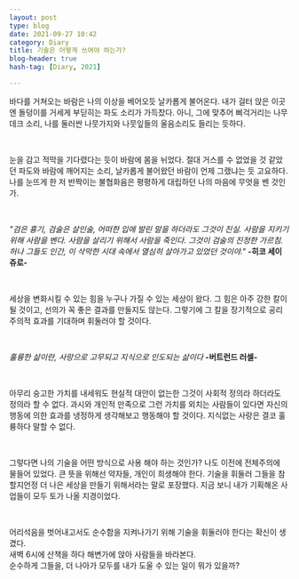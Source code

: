 ```yaml
---
layout: post
type: blog
date: 2021-09-27 10:42
category: Diary
title: 기술은 어떻게 쓰여야 하는가?
blog-header: true
hash-tag: [Diary, 2021]

---
```


바다를 거쳐오는 바람은 나의 이상을 베어오듯 날카롭게 불어온다. 내가 걸터 앉은 이곳엔 돌덩이를 거세게 부딛히는 파도 소리가 가득찼다. 아니, 그에 맞추어 삐걱거리는 나무데크 소리, 나를 둘러싼 나뭇가지와 나뭇잎들의 울음소리도 들리는 듯하다.  

<br>

눈을 감고 적막을 기다렸다는 듯이 바람에 몸을 뉘었다. 절대 거스를 수 없었을 것 같았던 파도와 바람에 깨어지는 소리, 날카롭게 불어왔던 바람이 언제 그랬냐는 듯 고요하다. 나를 눈뜨게 한 저 반짝이는 불협화음은 평평하게 대립하던 나의 마음에 무엇을 벤 것인가.  

<br>

*"검은 흉기, 검술은 살인술, 어떠한 입에 발린 말을 하더라도 그것이 진실. 사람을 지키기 위해 사람을 벤다. 사람을 살리기 위해서 사람을 죽인다. 그것이 검술의 진정한 가르침. 허나 그들도 인간, 이 삭막한 시대 속에서 열심히 살아가고 있었던 것이야."* **-히코 세이쥬로-**  

<br>

세상을 변화시킬 수 있는 힘을 누구나 가질 수 있는 세상이 왔다. 그 힘은 아주 강한 칼이 될 것이고, 선의가 꼭 좋은 결과를 만들지도 않는다. 그렇기에 그 칼을 장기적으로 공리주의적 효과를 기대하며 휘둘러야 할 것이다.  

<br>

*훌륭한 삶이란, 사랑으로 고무되고 지식으로 인도되는 삶이다* **-버트런드 러셀-**  

<br>

아무리 숭고한 가치를 내세워도 현실적 대안이 없는한 그것이 사회적 정의라 하더라도 정의라 할 수 없다. 과시와 개인적 만족으로 그런 가치를 외치는 사람들이 있다면 자신의 행동에 의한 효과를 냉정하게 생각해보고 행동해야 할 것이다. 지식없는 사랑은 결코 훌륭하다 말할 수 없다.  

<br>

그렇다면 나의 기술을 어떤 방식으로 사용 해야 하는 것인가? 나도 이전에 전체주의에 물들어 있었다. 큰 뜻을 위해선 약자들, 개인이 희생해야 한다. 기술을 휘둘러 그들을 참할지언정 더 나은 세상을 만들기 위해서라는 말로 포장했다. 지금 보니 내가 기획해온 사업들이 모두 토가 나올 지경이었다.  

<br>

어리석음을 벗어내고서도 순수함을 지켜나가기 위해 기술을 휘둘러야 한다는 확신이 생겼다.  
새벽 6시에 산책을 하다 해변가에 앉아 사람들을 바라본다.  
순수하게 그들을, 더 나아가 모두를 내가 도울 수 있는 일이 뭐가 있을까?  